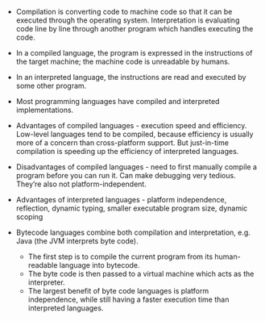* Compilation is converting code to machine code so that it can be executed through the operating system. Interpretation is evaluating code line by line through another program which handles executing the code.

* In a compiled language, the program is expressed in the instructions of the target machine; the machine code is unreadable by humans.

* In an interpreted language, the instructions are read and executed by some other program.

* Most programming languages have compiled and interpreted implementations.

* Advantages of compiled languages - execution speed and efficiency. Low-level languages tend to be compiled, because efficiency is usually more of a concern than cross-platform support. But just-in-time compilation is speeding up the efficiency of interpreted languages.

* Disadvantages of compiled languages - need to first manually compile a program before you can run it. Can make debugging very tedious. They’re also not platform-independent.

* Advantages of interpreted languages - platform independence, reflection, dynamic typing, smaller executable program size, dynamic scoping

* Bytecode languages combine both compilation and interpretation, e.g. Java (the JVM interprets byte code).
    * The first step is to compile the current program from its human-readable language into bytecode. 
    * The byte code is then passed to a virtual machine which acts as the interpreter.
    * The largest benefit of byte code languages is platform independence, while still having a faster execution time than interpreted languages.

